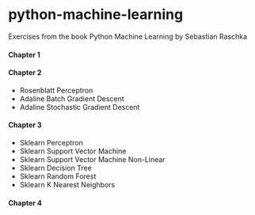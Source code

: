 # python-machine-learning
Exercises from the book Python Machine Learning by Sebastian Raschka

#### Chapter 1

#### Chapter 2
* Rosenblatt Perceptron
* Adaline Batch Gradient Descent
* Adaline Stochastic Gradient Descent

#### Chapter 3
* Sklearn Perceptron
* Sklearn Support Vector Machine
* Sklearn Support Vector Machine Non-Linear
* Sklearn Decision Tree
* Sklearn Random Forest
* Sklearn K Nearest Neighbors

#### Chapter 4
